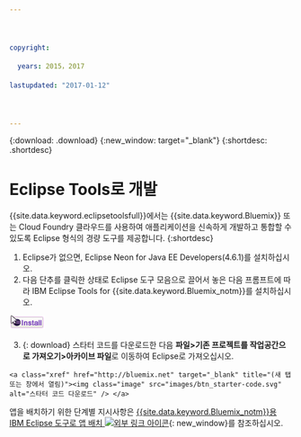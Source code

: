 ```yaml
---



copyright:

  years: 2015，2017

lastupdated: "2017-01-12"



---
```


{:download: .download}
{:new_window: target="_blank"}
{:shortdesc: .shortdesc}

# Eclipse Tools로 개발

{{site.data.keyword.eclipsetoolsfull}}에서는 {{site.data.keyword.Bluemix}} 또는 Cloud Foundry 클라우드를 사용하여 애플리케이션을 신속하게 개발하고 통합할 수 있도록 Eclipse 형식의 경량 도구를 제공합니다.
{:shortdesc}

  1. Eclipse가 없으면, Eclipse Neon for Java EE Developers(4.6.1)를 설치하십시오.
  2. 다음 단추를 클릭한 상태로 Eclipse 도구 모음으로 끌어서 놓은 다음 프롬프트에 따라 IBM Eclipse Tools for {{site.data.keyword.Bluemix_notm}}를 설치하십시오.

   [![{{site.data.keyword.Bluemix_notm}}](images/installbutton.png)](http://marketplace.eclipse.org/marketplace-client-intro?mpc_install=1774120)

  3. {: download} 스타터 코드를 다운로드한 다음 **파일>기존 프로젝트를 작업공간으로 가져오기>아카이브 파일**로 이동하여 Eclipse로 가져오십시오.

    <a class="xref" href="http://bluemix.net" target="_blank" title="(새 탭 또는 창에서 열림)"><img class="image" src="images/btn_starter-code.svg" alt="스타터 코드 다운로드" /> </a>

앱을 배치하기 위한 단계별 지시사항은 [{{site.data.keyword.Bluemix_notm}}용 IBM Eclipse 도구로 앱 배치 ![외부 링크 아이콘](../icons/launch-glyph.svg)](/docs/manageapps/eclipsetools/eclipsetools.html#eclipsetools){: new_window}를 참조하십시오.
